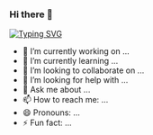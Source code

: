 ### Hi there 👋
[![Typing SVG](https://readme-typing-svg.demolab.com/?lines=Hello+I'm+Charles;I'm+a+Front+End+Enthusiast)](https://git.io/typing-svg)
<!--
**Lanxxxe/Lanxxxe** is a ✨ _special_ ✨ repository because its `README.md` (this file) appears on your GitHub profile.

Here are some ideas to get you started:
-->
- 🔭 I’m currently working on ...
- 🌱 I’m currently learning ...
- 👯 I’m looking to collaborate on ...
- 🤔 I’m looking for help with ...
- 💬 Ask me about ...
- 📫 How to reach me: ...
- 😄 Pronouns: ...
- ⚡ Fun fact: ...

